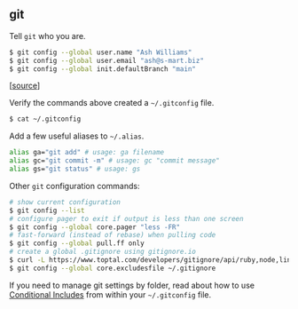 ## git

Tell `git` who you are.

```bash
$ git config --global user.name "Ash Williams"
$ git config --global user.email "ash@s-mart.biz"
$ git config --global init.defaultBranch "main"
```

[[source](https://git-scm.com/book/en/v2/Customizing-Git-Git-Configuration)]

Verify the commands above created a `~/.gitconfig` file.

```bash
$ cat ~/.gitconfig
```

Add a few useful aliases to `~/.alias`.

```bash
alias ga="git add" # usage: ga filename
alias gc="git commit -m" # usage: gc "commit message"
alias gs="git status" # usage: gs
```

Other `git` configuration commands:

```bash
# show current configuration
$ git config --list
# configure pager to exit if output is less than one screen
$ git config --global core.pager "less -FR"
# fast-forward (instead of rebase) when pulling code
$ git config --global pull.ff only
# create a global .gitignore using gitignore.io
$ curl -L https://www.toptal.com/developers/gitignore/api/ruby,node,linux -o ~/.gitignore
$ git config --global core.excludesfile ~/.gitignore
```

If you need to manage git settings by folder, read about how to use
[Conditional Includes](https://stackoverflow.com/a/43654115/2675670)
from within your `~/.gitconfig` file.
